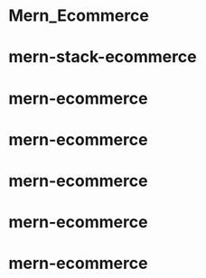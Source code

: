 # Mern_Ecommerce
# mern-stack-ecommerce
# mern-ecommerce
# mern-ecommerce
# mern-ecommerce
# mern-ecommerce
# mern-ecommerce
